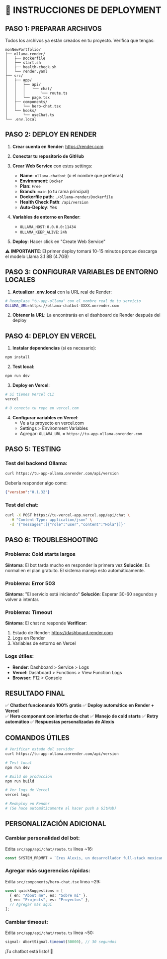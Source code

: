 # 🚀 INSTRUCCIONES DE DEPLOYMENT

## PASO 1: PREPARAR ARCHIVOS

Todos los archivos ya están creados en tu proyecto. Verifica que tengas:

```
monNewPortfolio/
├── ollama-render/
│   ├── Dockerfile
│   ├── start.sh
│   ├── health-check.sh
│   └── render.yaml
├── src/
│   ├── app/
│   │   ├── api/
│   │   │   └── chat/
│   │   │       └── route.ts
│   │   └── page.tsx
│   ├── components/
│   │   └── hero-chat.tsx
│   └── hooks/
│       └── useChat.ts
└── .env.local
```

## PASO 2: DEPLOY EN RENDER

1. **Crear cuenta en Render**: https://render.com
2. **Conectar tu repositorio de GitHub**
3. **Crear Web Service** con estos settings:
   - **Name**: `ollama-chatbot` (o el nombre que prefieras)
   - **Environment**: `Docker`
   - **Plan**: `Free`
   - **Branch**: `main` (o tu rama principal)
   - **Dockerfile path**: `./ollama-render/Dockerfile`
   - **Health Check Path**: `/api/version`
   - **Auto-Deploy**: Yes

4. **Variables de entorno en Render**:
   - `OLLAMA_HOST`: `0.0.0.0:11434`
   - `OLLAMA_KEEP_ALIVE`: `24h`

5. **Deploy**: Hacer click en "Create Web Service"

⚠️ **IMPORTANTE**: El primer deploy tomará 10-15 minutos porque descarga el modelo Llama 3.1 8B (4.7GB)

## PASO 3: CONFIGURAR VARIABLES DE ENTORNO LOCALES

1. **Actualizar .env.local** con la URL real de Render:
```bash
# Reemplaza "tu-app-ollama" con el nombre real de tu servicio
OLLAMA_URL=https://ollama-chatbot-XXXX.onrender.com
```

2. **Obtener la URL**: La encontrarás en el dashboard de Render después del deploy

## PASO 4: DEPLOY EN VERCEL

1. **Instalar dependencias** (si es necesario):
```bash
npm install
```

2. **Test local**:
```bash
npm run dev
```

3. **Deploy en Vercel**:
```bash
# Si tienes Vercel CLI
vercel

# O conecta tu repo en vercel.com
```

4. **Configurar variables en Vercel**:
   - Ve a tu proyecto en vercel.com
   - Settings > Environment Variables
   - Agregar: `OLLAMA_URL` = `https://tu-app-ollama.onrender.com`

## PASO 5: TESTING

### Test del backend Ollama:
```bash
curl https://tu-app-ollama.onrender.com/api/version
```

Debería responder algo como:
```json
{"version":"0.1.32"}
```

### Test del chat:
```bash
curl -X POST https://tu-vercel-app.vercel.app/api/chat \
  -H "Content-Type: application/json" \
  -d '{"messages":[{"role":"user","content":"Hola"}]}'
```

## PASO 6: TROUBLESHOOTING

### Problema: Cold starts largos
**Síntoma**: El bot tarda mucho en responder la primera vez
**Solución**: Es normal en el plan gratuito. El sistema maneja esto automáticamente.

### Problema: Error 503
**Síntoma**: "El servicio está iniciando"
**Solución**: Esperar 30-60 segundos y volver a intentar.

### Problema: Timeout
**Síntoma**: El chat no responde
**Verificar**:
1. Estado de Render: https://dashboard.render.com
2. Logs en Render
3. Variables de entorno en Vercel

### Logs útiles:
- **Render**: Dashboard > Service > Logs
- **Vercel**: Dashboard > Functions > View Function Logs
- **Browser**: F12 > Console

## RESULTADO FINAL

✅ **Chatbot funcionando 100% gratis**
✅ **Deploy automático en Render + Vercel**  
✅ **Hero component con interfaz de chat**
✅ **Manejo de cold starts**
✅ **Retry automático**
✅ **Respuestas personalizadas de Alexis**

## COMANDOS ÚTILES

```bash
# Verificar estado del servidor
curl https://tu-app-ollama.onrender.com/api/version

# Test local
npm run dev

# Build de producción
npm run build

# Ver logs de Vercel
vercel logs

# Redeploy en Render
# (Se hace automáticamente al hacer push a GitHub)
```

## PERSONALIZACIÓN ADICIONAL

### Cambiar personalidad del bot:
Edita `src/app/api/chat/route.ts` línea ~16:
```typescript
const SYSTEM_PROMPT = `Eres Alexis, un desarrollador full-stack mexicano...`
```

### Agregar más sugerencias rápidas:
Edita `src/components/hero-chat.tsx` línea ~29:
```typescript
const quickSuggestions = [
  { en: "About me", es: "Sobre mí" },
  { en: "Projects", es: "Proyectos" },
  // Agregar más aquí
];
```

### Cambiar timeout:
Edita `src/app/api/chat/route.ts` línea ~50:
```typescript
signal: AbortSignal.timeout(30000), // 30 segundos
```

¡Tu chatbot está listo! 🎉
